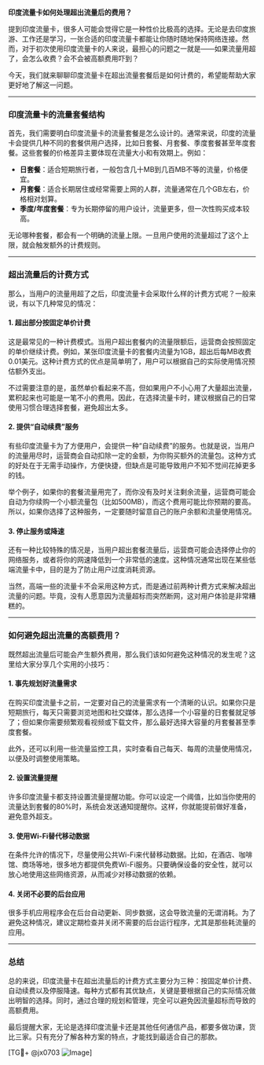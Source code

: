 **印度流量卡如何处理超出流量后的费用？**

提到印度流量卡，很多人可能会觉得它是一种性价比极高的选择。无论是去印度旅游、工作还是学习，一张合适的印度流量卡都能让你随时随地保持网络连接。然而，对于初次使用印度流量卡的人来说，最担心的问题之一就是——如果流量用超了，会怎么收费？会不会被高额费用吓到？

今天，我们就来聊聊印度流量卡在超出流量套餐后是如何计费的，希望能帮助大家更好地了解这一问题。

---

### **印度流量卡的流量套餐结构**

首先，我们需要明白印度流量卡的流量套餐是怎么设计的。通常来说，印度的流量卡会提供几种不同的套餐供用户选择，比如日套餐、月套餐、季度套餐甚至年度套餐。这些套餐的价格差异主要体现在流量大小和有效期上。例如：

- **日套餐**：适合短期旅行者，一般包含几十MB到几百MB不等的流量，价格便宜。
- **月套餐**：适合长期居住或经常需要上网的人群，流量通常在几个GB左右，价格相对划算。
- **季度/年度套餐**：专为长期停留的用户设计，流量更多，但一次性购买成本较高。

无论哪种套餐，都会有一个明确的流量上限。一旦用户使用的流量超过了这个上限，就会触发额外的计费规则。

---

### **超出流量后的计费方式**

那么，当用户的流量用超了之后，印度流量卡会采取什么样的计费方式呢？一般来说，有以下几种常见的情况：

#### **1. 超出部分按固定单价计费**
这是最常见的一种计费模式。当用户超出套餐内的流量限额后，运营商会按照固定的单价继续计费。例如，某张印度流量卡的套餐内流量为1GB，超出后每MB收费0.01美元。这种计费方式的优点是简单明了，用户可以根据自己的实际使用情况预估额外支出。

不过需要注意的是，虽然单价看起来不高，但如果用户不小心用了大量超出流量，累积起来也可能是一笔不小的费用。因此，在选择流量卡时，建议根据自己的日常使用习惯合理选择套餐，避免超出太多。

#### **2. 提供“自动续费”服务**
有些印度流量卡为了方便用户，会提供一种“自动续费”的服务。也就是说，当用户的流量用尽时，运营商会自动扣除一定的金额，为你购买额外的流量包。这种方式的好处在于无需手动操作，方便快捷，但缺点是可能导致用户不知不觉间花掉更多的钱。

举个例子，如果你的套餐流量用完了，而你没有及时关注剩余流量，运营商可能会自动为你续购一个小额流量包（比如500MB），而这个费用可能比你预期的要高。所以，如果你选择了这种服务，一定要随时留意自己的账户余额和流量使用情况。

#### **3. 停止服务或降速**
还有一种比较特殊的情况是，当用户超出套餐流量后，运营商可能会选择停止你的网络服务，或者将你的网速降低到一个非常低的速度。这种情况通常出现在某些低端流量卡中，目的是为了防止用户过度消耗资源。

当然，高端一些的流量卡不会采用这种方式，而是通过前两种计费方式来解决超出流量的问题。毕竟，没有人愿意因为流量超标而突然断网，这对用户体验是非常糟糕的。

---

### **如何避免超出流量的高额费用？**

既然超出流量后可能会产生额外费用，那么我们该如何避免这种情况的发生呢？这里给大家分享几个实用的小技巧：

#### **1. 事先规划好流量需求**
在购买印度流量卡之前，一定要对自己的流量需求有一个清晰的认识。如果你只是短期旅行，每天只需要浏览地图和社交媒体，那么选择一个小容量的日套餐就足够了；但如果你需要频繁观看视频或下载文件，那么最好选择大容量的月套餐甚至季度套餐。

此外，还可以利用一些流量监控工具，实时查看自己每天、每周的流量使用情况，以便及时调整使用策略。

#### **2. 设置流量提醒**
许多印度流量卡都支持设置流量提醒功能。你可以设定一个阈值，比如当你使用的流量达到套餐的80%时，系统会发送通知提醒你。这样，你就能提前做好准备，避免意外超支。

#### **3. 使用Wi-Fi替代移动数据**
在条件允许的情况下，尽量使用公共Wi-Fi来代替移动数据。比如，在酒店、咖啡馆、商场等地，很多地方都提供免费Wi-Fi服务。只要确保设备的安全性，就可以放心地使用这些网络资源，从而减少对移动数据的依赖。

#### **4. 关闭不必要的后台应用**
很多手机应用程序会在后台自动更新、同步数据，这会导致流量的无谓消耗。为了避免这种情况，建议定期检查并关闭不需要的后台运行程序，尤其是那些耗流量的应用。

---

### **总结**

总的来说，印度流量卡在超出流量后的计费方式主要分为三种：按固定单价计费、自动续费以及停服降速。每种方式都有其优缺点，关键是要根据自己的实际情况做出明智的选择。同时，通过合理的规划和管理，完全可以避免因流量超标而导致的高额费用。

最后提醒大家，无论是选择印度流量卡还是其他任何通信产品，都要多做功课，货比三家。只有充分了解各种方案的特点，才能找到最适合自己的那款。

[TG💪+ @jx0703 ![Image](https://github.com/user-attachments/assets/dbca1d08-cadb-493c-b0ec-ad6f7a83f270)]